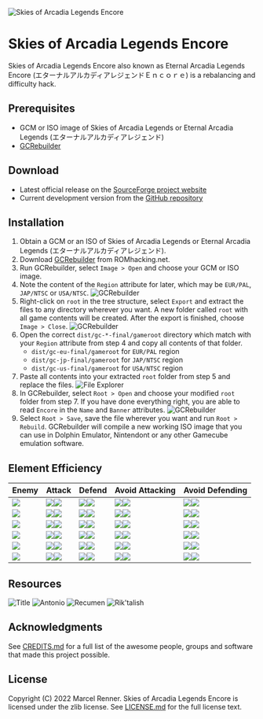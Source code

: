 ![Skies of Arcadia Legends Encore](doc/logomlt.png)

# Skies of Arcadia Legends Encore

Skies of Arcadia Legends Encore also known as Eternal Arcadia Legends Encore 
(エターナルアルカディアレジェンドＥｎｃｏｒｅ) is a rebalancing and difficulty hack.

## Prerequisites

* GCM or ISO image of Skies of Arcadia Legends or Eternal Arcadia Legends
  (エターナルアルカディアレジェンド)
* [GCRebuilder](http://www.romhacking.net/utilities/619/)

## Download

* Latest official release on the
  [SourceForge project website](https://sf.net/projects/soale)
* Current development version from the
  [GitHub repository](https://github.com/Taikocuya/SOALE)

## Installation

1. Obtain a GCM or an ISO of Skies of Arcadia Legends or Eternal Arcadia 
   Legends (エターナルアルカディアレジェンド).
2. Download [GCRebuilder](http://www.romhacking.net/utilities/619/) from
   ROMhacking.net.
3. Run GCRebuilder, select `Image > Open` and choose your GCM or ISO image.
4. Note the content of the `Region` attribute for later, which may be 
   `EUR/PAL`, `JAP/NTSC` or `USA/NTSC`.
   ![GCRebuilder](doc/install4.png)
5. Right-click on `root` in the tree structure, select `Export` and extract 
   the files to any directory wherever you want. A new folder called `root` 
   with all game contents will be created. After the export is finished, 
   choose `Image > Close`.
   ![GCRebuilder](doc/install5.png)
6. Open the correct `dist/gc-*-final/gameroot` directory which match with 
   your `Region` attribute from step 4 and copy all contents of that folder.
    * `dist/gc-eu-final/gameroot` for `EUR/PAL` region 
    * `dist/gc-jp-final/gameroot` for `JAP/NTSC` region 
    * `dist/gc-us-final/gameroot` for `USA/NTSC` region 
7. Paste all contents into your extracted `root` folder from step 5 and 
   replace the files.
   ![File Explorer](doc/install7.png)
8. In GCRebuilder, select `Root > Open` and choose your modified `root`
   folder from step 7. If you have done everything right, you are able to 
   read `Encore` in the `Name` and `Banner` attributes.
   ![GCRebuilder](doc/install8.png)
9. Select `Root > Save`, save the file wherever you want and run 
   `Root > Rebuild`. GCRebuilder will compile a new working ISO image that you 
   can use in Dolphin Emulator, Nintendont or any other Gamecube emulation 
   software.

## Element Efficiency

| Enemy   | Attack       | Defend         | Avoid Attacking | Avoid Defending |
|:--------|:-------------|:---------------|:----------------|:----------------|
| ![][Gr] | ![][R]![][S] | ![][Vy]![][Ai] | ![][B]![][Y]    | ![][Fi]![][Gi]  |
| ![][Re] | ![][P]![][B] | ![][Dr]![][En] | ![][G]![][R]    | ![][Vy]![][Gi]  |
| ![][Pu] | ![][R]![][Y] | ![][Vy]![][Gi] | ![][P]![][B]    | ![][Ai]![][En]  |
| ![][Bl] | ![][G]![][P] | ![][Fi]![][Gi] | ![][R]![][S]    | ![][Dr]![][En]  |
| ![][Ye] | ![][G]![][S] | ![][Fi]![][En] | ![][P]![][Y]    | ![][Ai]![][Dr]  |
| ![][Si] | ![][B]![][Y] | ![][Ai]![][Dr] | ![][G]![][S]    | ![][Vy]![][Fi]  |

[G]: doc/greenstone.png
[R]: doc/redstone.png
[P]: doc/purplestone.png
[B]: doc/bluestone.png
[Y]: doc/yellowstone.png
[S]: doc/silverstone.png
[Vy]: doc/vyse.png
[Ai]: doc/aika.png
[Fi]: doc/fina.png
[Dr]: doc/drachma.png
[En]: doc/enrique.png
[Gi]: doc/gilder.png
[Gr]: doc/greencrest.png
[Re]: doc/redcrest.png
[Pu]: doc/purplecrest.png
[Bl]: doc/bluecrest.png
[Ye]: doc/yellowcrest.png
[Si]: doc/silvercrest.png

## Resources

![Title](doc/title.png)
![Antonio](doc/antonio.png)
![Recumen](doc/recumen.png)
![Rik'talish](doc/riktalish.png)

## Acknowledgments

See [CREDITS.md](CREDITS.md) for a full list of the awesome people, groups and 
software that made this project possible.

## License

Copyright (C) 2022 Marcel Renner. Skies of Arcadia Legends Encore is 
licensed under the zlib license. See [LICENSE.md](LICENSE.md) for the full 
license text.
